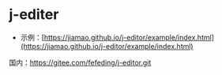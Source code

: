 # j-editer
- 示例：[https://jiamao.github.io/j-editor/example/index.html](https://jiamao.github.io/j-editor/example/index.html)

国内：https://gitee.com/fefeding/j-editor.git